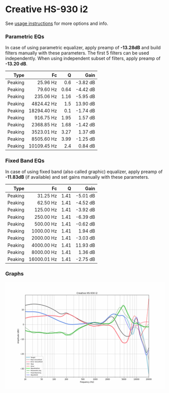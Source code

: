# Creative HS-930 i2
See [usage instructions](https://github.com/jaakkopasanen/AutoEq#usage) for more options and info.

### Parametric EQs
In case of using parametric equalizer, apply preamp of **-13.28dB** and build filters manually
with these parameters. The first 5 filters can be used independently.
When using independent subset of filters, apply preamp of **-13.20 dB**.

| Type    | Fc          |    Q | Gain     |
|--------:|------------:|-----:|---------:|
| Peaking | 25.96 Hz    | 0.6  | -3.82 dB |
| Peaking | 79.60 Hz    | 0.64 | -4.42 dB |
| Peaking | 235.06 Hz   | 1.16 | -5.95 dB |
| Peaking | 4824.42 Hz  | 1.5  | 13.90 dB |
| Peaking | 18294.40 Hz | 0.1  | -1.74 dB |
| Peaking | 916.75 Hz   | 1.95 | 1.57 dB  |
| Peaking | 2368.85 Hz  | 1.68 | -1.42 dB |
| Peaking | 3523.01 Hz  | 3.27 | 1.37 dB  |
| Peaking | 8505.60 Hz  | 3.99 | -1.25 dB |
| Peaking | 10109.45 Hz | 2.4  | 0.84 dB  |

### Fixed Band EQs
In case of using fixed band (also called graphic) equalizer, apply preamp of **-11.83dB**
(if available) and set gains manually with these parameters.

| Type    | Fc          |    Q | Gain     |
|--------:|------------:|-----:|---------:|
| Peaking | 31.25 Hz    | 1.41 | -5.01 dB |
| Peaking | 62.50 Hz    | 1.41 | -4.52 dB |
| Peaking | 125.00 Hz   | 1.41 | -3.92 dB |
| Peaking | 250.00 Hz   | 1.41 | -6.39 dB |
| Peaking | 500.00 Hz   | 1.41 | -0.62 dB |
| Peaking | 1000.00 Hz  | 1.41 | 1.94 dB  |
| Peaking | 2000.00 Hz  | 1.41 | -3.03 dB |
| Peaking | 4000.00 Hz  | 1.41 | 11.93 dB |
| Peaking | 8000.00 Hz  | 1.41 | 1.36 dB  |
| Peaking | 16000.01 Hz | 1.41 | -2.75 dB |

### Graphs
![](./Creative%20HS-930%20i2.png)